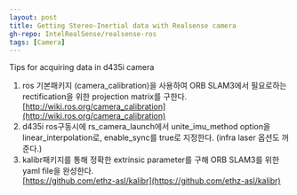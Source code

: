 ```yaml
---
layout: post
title: Getting Stereo-Inertial data with Realsense camera
gh-repo: IntelRealSense/realsense-ros
tags: [Camera]
---
```

Tips for acquiring data in d435i camera

1. ros 기본패키지 (camera_calibration)을 사용하여 ORB SLAM3에서 필요로하는 rectification을 위한 projection matrix를 구한다.    
[http://wiki.ros.org/camera_calibration](http://wiki.ros.org/camera_calibration)
2. d435i ros구동시에 rs\_camera\_launch에서 unite\_imu\_method option을 linear\_interpolation로, enable\_sync를 true로 지정한다. (infra laser 옵션도 꺼준다.)
3. kalibr패키지를 통해 정확한 extrinsic parameter를 구해 ORB SLAM3를 위한 yaml file을 완성한다.    
[https://github.com/ethz-asl/kalibr](https://github.com/ethz-asl/kalibr)

